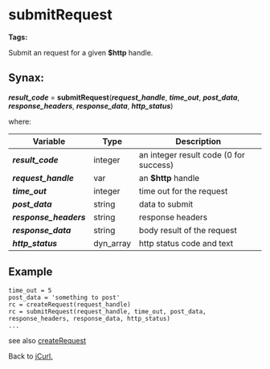 # submitRequest

**Tags:**
<badge text='curl' vertical='middle' />
<badge text='http' vertical='middle' />

Submit an request for a given **$http** handle.

## Synax:

***result_code*** = **submitRequest**(***request_handle***, ***time_out***, ***post_data***, ***response_headers***, ***response_data***, ***http_status***)

where:

| Variable | Type | Description |
|--|--|--|
***result_code*** | integer |an integer result code (0 for success)
***request_handle*** | var | an **$http** handle
***time_out*** | integer |time out for the request
***post_data*** | string |data to submit
***response_headers*** | string |response headers
***response_data*** | string |body result of the request
***http_status*** | dyn_array |http status code and text

## Example

```
time_out = 5
post_data = 'something to post'
rc = createRequest(request_handle)
rc = submitRequest(request_handle, time_out, post_data, response_headers, response_data, http_status)
...
```

see also [createRequest](../createRequest/#heading)

Back to [jCurl.](./../README.md)
